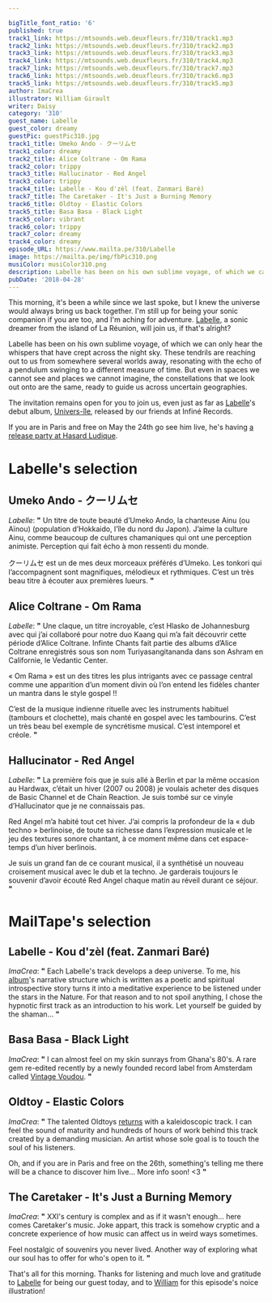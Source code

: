 ```yaml
---

bigTitle_font_ratio: '6'
published: true
track1_link: https://mtsounds.web.deuxfleurs.fr/310/track1.mp3
track2_link: https://mtsounds.web.deuxfleurs.fr/310/track2.mp3
track3_link: https://mtsounds.web.deuxfleurs.fr/310/track3.mp3
track4_link: https://mtsounds.web.deuxfleurs.fr/310/track4.mp3
track7_link: https://mtsounds.web.deuxfleurs.fr/310/track7.mp3
track6_link: https://mtsounds.web.deuxfleurs.fr/310/track6.mp3
track5_link: https://mtsounds.web.deuxfleurs.fr/310/track5.mp3
author: ImaCrea
illustrator: William Girault
writer: Daisy
category: '310'
guest_name: Labelle
guest_color: dreamy
guestPic: guestPic310.jpg
track1_title: Umeko Ando - クーリムセ
track1_color: dreamy
track2_title: Alice Coltrane - Om Rama
track2_color: trippy
track3_title: Hallucinator - Red Angel
track3_color: trippy
track4_title: Labelle - Kou d'zèl (feat. Zanmari Baré)
track7_title: The Caretaker - It's Just a Burning Memory
track6_title: Oldtoy - Elastic Colors
track5_title: Basa Basa - Black Light
track5_color: vibrant
track6_color: trippy
track7_color: dreamy
track4_color: dreamy
episode_URL: https://www.mailta.pe/310/Labelle
image: https://mailta.pe/img/fbPic310.png
musiColor: musiColor310.png
description: Labelle has been on his own sublime voyage, of which we can only hear the whispers that have crept across the night sky. These tendrils are reaching out to us from somewhere several worlds away, resonating with the echo of a pendulum swinging to a different measure of time. But even in spaces we cannot see and places we cannot imagine, the constellations that we look out onto are the same, ready to guide us across uncertain geographies.
pubDate: '2018-04-28'
---
```

This morning, it's been a while since we last spoke, but I knew the universe would always bring us back together. I'm still up for being your sonic companion if you are too, and I'm aching for adventure. [Labelle](https://www.facebook.com/labelle.music), a sonic dreamer from the island of La Réunion, will join us, if that's alright?

Labelle has been on his own sublime voyage, of which we can only hear the whispers that have crept across the night sky. These tendrils are reaching out to us from somewhere several worlds away, resonating with the echo of a pendulum swinging to a different measure of time. But even in spaces we cannot see and places we cannot imagine, the constellations that we look out onto are the same, ready to guide us across uncertain geographies.

The invitation remains open for you to join us, even just as far as [Labelle](https://www.facebook.com/labelle.music)'s debut album, [Univers-île](https://infine-rec.bandcamp.com/album/univers-le), released by our friends at Infiné Records.

If you are in Paris and free on May the 24th go see him live, he's having [a release party at Hasard Ludique](https://www.facebook.com/events/2012930832282013/).

# Labelle's selection

## Umeko Ando - クーリムセ
_Labelle_: **"** Un titre de toute beauté d’Umeko Ando, la chanteuse Ainu (ou Aïnou) (population d’Hokkaido, l’île du nord du Japon). J’aime la culture Ainu, comme beaucoup de cultures chamaniques qui ont une perception animiste. Perception qui fait écho à mon ressenti du monde.

クーリムセ est un de mes deux morceaux préférés d’Umeko. Les tonkori qui l’accompagnent
sont magnifiques, mélodieux et rythmiques. C’est un très beau titre à écouter aux premières
lueurs. **"** 

## Alice Coltrane - Om Rama
_Labelle_: **"** Une claque, un titre incroyable, c’est Hlasko de Johannesburg avec qui j’ai collaboré pour notre duo Kaang qui m’a fait découvrir cette période d’Alice Coltrane. Infinte Chants fait partie des albums d’Alice Coltrane enregistrés sous son nom Turiyasangitananda dans son Ashram en
Californie, le Vedantic Center.

« Om Rama » est un des titres les plus intrigants avec ce passage central comme une apparition d’un moment divin où l’on entend les fidèles chanter un mantra dans le style gospel !!

C’est de la musique indienne rituelle avec les instruments habituel (tambours et clochette), mais
chanté en gospel avec les tambourins. C’est un très beau bel exemple de syncrétisme musical.
C’est intemporel et créole. **"** 

## Hallucinator - Red Angel
_Labelle_: **"** La première fois que je suis allé à Berlin et par la même occasion au Hardwax, c’était un hiver (2007 ou 2008) je voulais acheter des disques de Basic Channel et de Chain Reaction. 
Je suis tombé sur ce vinyle d’Hallucinator que je ne connaissais pas.

Red Angel m’a habité tout cet hiver. J’ai compris la profondeur de la « dub techno » berlinoise, de toute sa richesse dans l’expression musicale et le jeu des textures sonore chantant, à ce moment même dans cet espace-temps d’un hiver berlinois.

Je suis un grand fan de ce courant musical, il a synthétisé un nouveau croisement musical avec le dub et la techno. Je garderais toujours le souvenir d’avoir écouté Red Angel chaque matin au réveil durant ce séjour. **"** 


# MailTape's selection

## Labelle - Kou d'zèl (feat. Zanmari Baré)
_ImaCrea_: **"** Each Labelle's track develops a deep universe. To me, his [album](https://infine-rec.bandcamp.com/album/univers-le)'s narrative structure which is written as a poetic and spiritual introspective story turns it into a meditative experience to be listened under the stars in the Nature. For that reason and to not spoil anything, I chose the hypnotic first track as an introduction to his work. Let yourself be guided by the shaman... **"** 

## Basa Basa - Black Light
_ImaCrea_: **"** I can almost feel on my skin sunrays from Ghana's 80's. A rare gem re-edited recently by a newly founded record label from Amsterdam called [Vintage Voudou](https://basabasa.bandcamp.com/album/homowo). **"** 

## Oldtoy - Elastic Colors
_ImaCrea_: **"** The talented Oldtoys [returns](https://www.mailta.pe/114/oldtoy/) with a kaleidoscopic track. I can feel the sound of maturity and hundreds of hours of work behind this track created by a demanding musician. An artist whose sole goal is to touch the soul of his listeners.

Oh, and if you are in Paris and free on the 26th, something's telling me there will be a chance to discover him live... More info soon! <3 **"** 

## The Caretaker - It's Just a Burning Memory
_ImaCrea_: **"** XXI's century is complex and as if it wasn't enough... here comes Caretaker's music. Joke appart, this track is somehow cryptic and a concrete experience of how music can affect us in weird ways sometimes.

Feel nostalgic of souvenirs you never lived. Another way of exploring what our soul has to offer for who's open to it. **"** 

That's all for this morning. Thanks for listening and much love and gratitude to [Labelle](https://www.facebook.com/labelle.music/) for being our guest today, and to [William](http://williamgirault.com/) for this episode's noice illustration!
